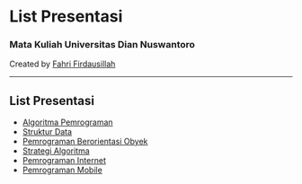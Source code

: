 # List Presentasi

### Mata Kuliah Universitas Dian Nuswantoro

<p>
    Created by <a href="http://fahrifirdaus.web.id">Fahri Firdausillah</a>
</p>

---

## List Presentasi

- [Algoritma Pemrograman](?s=strukdat/index.md)
- [Struktur Data](?s=strukdat/index.md)
- [Pemrograman Berorientasi Obyek](?s=strukdat/index.md)
- [Strategi Algoritma](?s=strukdat/index.md)
- [Pemrograman Internet](?s=strukdat/index.md)
- [Pemrograman Mobile](?s=mobile_prog/index.md)